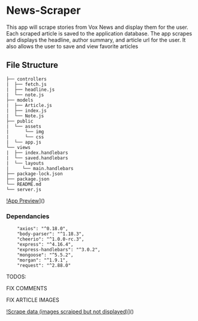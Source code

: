 
# News-Scraper

This app will scrape stories from Vox News and display them for the user. Each scraped article is saved to the application database. The app scrapes and displays the headline, author summary, and article url for the user. It also allows the user to save and view favorite articles

## File Structure

```
├── controllers
|  ├── fetch.js
|  ├── headline.js
|  └── note.js
├── models
|  ├── Article.js
|  ├── index.js
|  └── Note.js
├── public
|  └── assets
|      └── img
|      └── css
|  └── app.js
└── views
|  ├── index.handlebars
|  └── saved.handlebars
|  └── layouts
|     └── main.handlebars
├── package-lock.json
├── package.json
└── README.md
└── server.js
```
[!App Preview](public/assets/img/scraper.png)]()


### Dependancies


```
    "axios": "^0.18.0",
    "body-parser": "^1.18.3",
    "cheerio": "^1.0.0-rc.3",
    "express": "^4.16.4",
    "express-handlebars": "^3.0.2",
    "mongoose": "^5.5.2",
    "morgan": "^1.9.1",
    "request": "^2.88.0"
```


TODOS: 

FIX COMMENTS

FIX ARTICLE IMAGES


[!Scrape data (images scraiped but not displayed)](public/assets/img/scraped.png)]()
